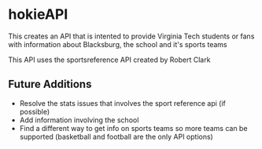 # hokieAPI
This creates an API that is intented to provide Virginia Tech students or fans with information about Blacksburg, the school and it's sports teams

This API uses the sportsreference API created by Robert Clark

## Future Additions 
* Resolve the stats issues that involves the sport reference api (if possible)
* Add information involving the school
* Find a different way to get info on sports teams so more teams can be supported (basketball and football are the only API options)
